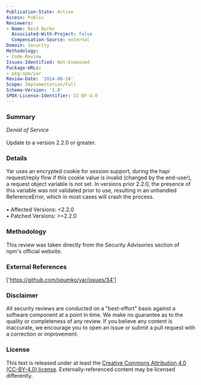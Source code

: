 ```yaml
---
Publication-State: Active
Access: Public
Reviewers:
- Name: Reid Burke
  Associated-With-Project: false
  Compensation-Source: external
Domain: Security
Methodology:
- Code-Review
Issues-Identified: Not-Examined
Package-URLs:
- pkg:npm/yar
Review-Date: '2014-06-16'
Scope: Implementation/Full
Schema-Version: '1.0'
SPDX-License-Identifier: CC-BY-4.0
---
```

### Summary
*Denial of Service*<br><br>Update to a version 2.2.0 or greater.
### Details
Yar uses an encrypted cookie for session support, during the hapi request/reply flow if this cookie value is invalid (changed by the end-user), a request object variable is not set. In versions prior 2.2.0, the presence of this variable was not validated prior to use, resulting in an unhandled ReferenceError, which in most cases will crash the process.
<br><br>• Affected Versions: <2.2.0
<br>• Patched Versions: >=2.2.0
### Methodology
This review was taken directly from the Security Advisories section of npm's official website.
### External References
['https://github.com/spumko/yar/issues/34']
### Disclaimer
All security reviews are conducted on a "best-effort" basis against a software component at a point in time. We make no guarantee as to the quality or completeness of any review. If you believe any content is inaccurate, we encourage you to open an issue or submit a pull request with a correction or improvement.
### License
This text is released under at least the [Creative Commons Attribution 4.0 (CC-BY-4.0) license](https://creativecommons.org/licenses/by/4.0/legalcode.txt). Externally-referenced content may be licensed differently.
